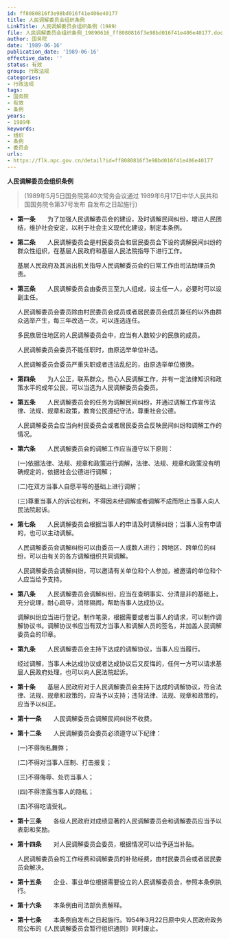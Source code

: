 ```yaml
---
id: ff8080816f3e98bd016f41e406e40177
title: 人民调解委员会组织条例
LinkTitle: 人民调解委员会组织条例（1989）
file: 人民调解委员会组织条例_19890616_ff8080816f3e98bd016f41e406e40177.docx
author: 国务院
date: '1989-06-16'
publication_date: '1989-06-16'
effective_date: ''
status: 有效
group: 行政法规
categories:
- 行政法规
tags:
- 国务院
- 有效
- 条例
years:
- 1989年
keywords:
- 组织
- 条例
- 委员会
urls:
- https://flk.npc.gov.cn/detail?id=ff8080816f3e98bd016f41e406e40177
---
```


**人民调解委员会组织条例**

> (1989年5月5日国务院第40次常务会议通过 1989年6月17日中华人民共和国国务院令第37号发布 自发布之日起施行)

- **第一条**　　为了加强人民调解委员会的建设，及时调解民间纠纷，增进人民团结，维护社会安定，以利于社会主义现代化建设，制定本条例。

- **第二条**　　人民调解委员会是村民委员会和居民委员会下设的调解民间纠纷的群众性组织，在基层人民政府和基层人民法院指导下进行工作。

  基层人民政府及其派出机关指导人民调解委员会的日常工作由司法助理员负责。

- **第三条**　　人民调解委员会由委员三至九人组成，设主任一人，必要时可以设副主任。

  人民调解委员会委员除由村民委员会成员或者居民委员会成员兼任的以外由群众选举产生，每三年改选一次，可以连选连任。

  多民族居住地区的人民调解委员会中，应当有人数较少的民族的成员。

  人民调解委员会委员不能任职时，由原选举单位补选。

  人民调解委员会委员严重失职或者违法乱纪的，由原选举单位撤换。

- **第四条**　　为人公正，联系群众，热心人民调解工作，并有一定法律知识和政策水平的成年公民，可以当选为人民调解委员会委员。

- **第五条**　　人民调解委员会的任务为调解民间纠纷，并通过调解工作宣传法律、法规、规章和政策，教育公民遵纪守法，尊重社会公德。

  人民调解委员会应当向村民委员会或者居民委员会反映民间纠纷和调解工作的情况。

- **第六条**　　人民调解委员会的调解工作应当遵守以下原则：

  (一)依据法律、法规、规章和政策进行调解，法律、法规、规章和政策没有明确规定的，依据社会公德进行调解；

  (二)在双方当事人自愿平等的基础上进行调解；

  (三)尊重当事人的诉讼权利，不得因未经调解或者调解不成而阻止当事人向人民法院起诉。

- **第七条**　　人民调解委员会根据当事人的申请及时调解纠纷；当事人没有申请的，也可以主动调解。

  人民调解委员会调解纠纷可以由委员一人或数人进行；跨地区、跨单位的纠纷，可以由有关的各方调解组织共同调解。

  人民调解委员会调解纠纷，可以邀请有关单位和个人参加，被邀请的单位和个人应当给予支持。

- **第八条**　　人民调解委员会调解纠纷，应当在查明事实、分清是非的基础上，充分说理，耐心疏导，消除隔阂，帮助当事人达成协议。

  调解纠纷应当进行登记，制作笔录，根据需要或者当事人的请求，可以制作调解协议书。调解协议书应当有双方当事人和调解人员的签名，并加盖人民调解委员会的印章。

- **第九条**　　人民调解委员会主持下达成的调解协议，当事人应当履行。

  经过调解，当事人未达成协议或者达成协议后又反悔的，任何一方可以请求基层人民政府处理，也可以向人民法院起诉。

- **第十条**　　基层人民政府对于人民调解委员会主持下达成的调解协议，符合法律、法规、规章和政策的，应当予以支持；违背法律、法规、规章和政策的，应当予以纠正。

- **第十一条**　　人民调解委员会调解民间纠纷不收费。

- **第十二条**　　人民调解委员会委员必须遵守以下纪律：

  (一)不得徇私舞弊；

  (二)不得对当事人压制、打击报复；

  (三)不得侮辱、处罚当事人；

  (四)不得泄露当事人的隐私；

  (五)不得吃请受礼。

- **第十三条**　　各级人民政府对成绩显著的人民调解委员会和调解委员应当予以表彰和奖励。

- **第十四条**　　对人民调解委员会委员，根据情况可以给予适当补贴。

  人民调解委员会的工作经费和调解委员的补贴经费，由村民委员会或者居民委员会解决。

- **第十五条**　　企业、事业单位根据需要设立的人民调解委员会，参照本条例执行。

- **第十六条**　　本条例由司法部负责解释。

- **第十七条**　　本条例自发布之日起施行。1954年3月22日原中央人民政府政务院公布的《人民调解委员会暂行组织通则》同时废止。
